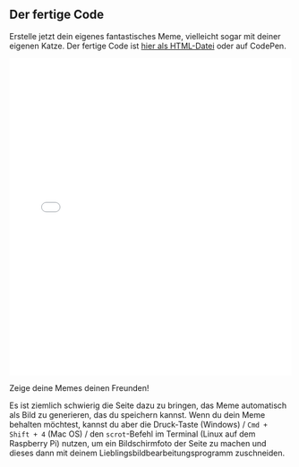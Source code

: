 ## Der fertige Code

Erstelle jetzt dein eigenes fantastisches Meme, vielleicht sogar mit deiner eigenen Katze. Der fertige Code ist [hier als HTML-Datei](resources/index.html) oder auf CodePen. 


<iframe height='567' scrolling='no' title='Katzen-Meme-Generator' src='//codepen.io/rpflaura/embed/NbbveK/?height=567&theme-id=0&default-tab=js,result&embed-version=2' frameborder='no' allowtransparency='true' allowfullscreen='true' style='width: 100%;' mark="crwd-mark">See the Pen <a href='https://codepen.io/rpflaura/pen/NbbveK/'>Cat Meme Generator</a> by Laura Sach (<a href='https://codepen.io/rpflaura'>@rpflaura</a>) on <a href='https://codepen.io'>CodePen</a>.
</iframe>

Zeige deine Memes deinen Freunden!

Es ist ziemlich schwierig die Seite dazu zu bringen, das Meme automatisch als Bild zu generieren, das du speichern kannst. Wenn du dein Meme behalten möchtest, kannst du aber die Druck-Taste (Windows) / `Cmd + Shift + 4` (Mac OS) / den `scrot`-Befehl im Terminal (Linux auf dem Raspberry Pi) nutzen, um ein Bildschirmfoto der Seite zu machen und dieses dann mit deinem Lieblingsbildbearbeitungsprogramm zuschneiden.
